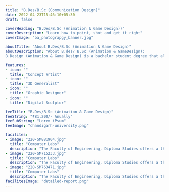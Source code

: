 ```yaml
---
title: "B.Des/B.Sc (Communication Design)"
date: 2022-04-23T15:46:10+05:30
draft: false

coverHeading: "B.Des/B.Sc (Animation & Game Design))"
coverDescription: "Learn how to point, shot and get it right"
coverImage: "ba_photograpgy_banner.jpg"

aboutTitle: "About B.Des/B.Sc (Animation & Game Design)"
aboutDescription: "About B.des/ B.Sc (Animation & GameDesign):
B.Design (Animation & Game Design) is a bachelor student degree that allows young artists to learn the intricacies of animation and filmmaking. The curriculum matches the rising industry needs and prepares students for what is most important."

features:
- icon: ""
  title: "Concept Artist"
- icon: ""
  title: "3D Generalist"
- icon: ""
  title: "Graphic Designer"
- icon: ""
  title: "Digital Sculptor"

feeTitle: "B.Des/B.Sc (Animation & Game Design)"
feeString: "₹81,200/- Anually"
feeSubString: "Lorem iPsum"
feeImage: "chandigarh-university.png"

facilites:
- image: "220-SM881904.jpg"
  title: "Computer Labs"
  description: "The Faculty of Engineering, Diploma Studies offers a three year diploma program in Aeronautical Engineering"
- image: "220-SM715233.jpg"
  title: "Computer Labs"
  description: "The Faculty of Engineering, Diploma Studies offers a three year diploma program in Aeronautical Engineering"
- image: "220-SM763471.jpg"
  title: "Computer Labs"
  description: "The Faculty of Engineering, Diploma Studies offers a three year diploma program in Aeronautical Engineering"
facilitesImage: "detailed-report.png"
---
```


